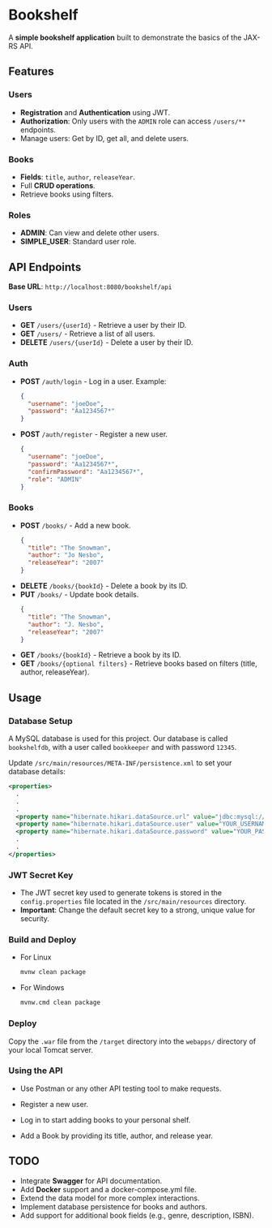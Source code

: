 # Bookshelf

A **simple bookshelf application** built to demonstrate the basics of the JAX-RS API.

## Features

### Users
- **Registration** and **Authentication** using JWT.
- **Authorization**: Only users with the `ADMIN` role can access `/users/**` endpoints.
- Manage users: Get by ID, get all, and delete users.

### Books
- **Fields**: `title`, `author`, `releaseYear`.
- Full **CRUD operations**.
- Retrieve books using filters.

### Roles
- **ADMIN**: Can view and delete other users.
- **SIMPLE_USER**: Standard user role.

## API Endpoints

**Base URL**: `http://localhost:8080/bookshelf/api`

### Users
- **GET** `/users/{userId}` - Retrieve a user by their ID.
- **GET** `/users/` - Retrieve a list of all users.
- **DELETE** `/users/{userId}` - Delete a user by their ID.

### Auth
- **POST** `/auth/login` - Log in a user. Example:
  ```json
  {
    "username": "joeDoe",
    "password": "Aa1234567*"
  }
  ```
- **POST** `/auth/register` - Register a new user.
  ```json
  {
    "username": "joeDoe",
    "password": "Aa1234567*",
    "confirmPassword": "Aa1234567*",
    "role": "ADMIN"
  }
  ```

### Books

- **POST** `/books/` - Add a new book.
  ```json
  {
    "title": "The Snowman",
    "author": "Jo Nesbo",
    "releaseYear": "2007"
  }
  ```
- **DELETE** `/books/{bookId}` - Delete a book by its ID.
- **PUT** `/books/` - Update book details.
  ```json
  {
    "title": "The Snowman",
    "author": "J. Nesbo",
    "releaseYear": "2007"
  }
  ```
- **GET** `/books/{bookId}` - Retrieve a book by its ID.
- **GET** `/books/{optional filters}` - Retrieve books based on filters (title, author, releaseYear).

## Usage

### Database Setup
A MySQL database is used for this project.
Our database is called `bookshelfdb`, with a user called `bookkeeper` and with password `12345`.

Update `/src/main/resources/META-INF/persistence.xml` to set your database details:
```xml
<properties>
  .
  .
  .
  <property name="hibernate.hikari.dataSource.url" value="jdbc:mysql://localhost:3306/YOUR_DATABASE?serverTimezone=UTC" />
  <property name="hibernate.hikari.dataSource.user" value="YOUR_USERNAME" />
  <property name="hibernate.hikari.dataSource.password" value="YOUR_PASSWORD" />
  .
  .
</properties>
```

### JWT Secret Key
- The JWT secret key used to generate tokens is stored in the `config.properties` file located in the `/src/main/resources` directory.
- **Important**: Change the default secret key to a strong, unique value for security.
### Build and Deploy
- For Linux
  ```bash
  mvnw clean package
  ```
- For Windows
  ```bash
  mvnw.cmd clean package
  ```

### Deploy
Copy the `.war` file from the `/target` directory into the `webapps/` 
directory of your local Tomcat server.

### Using the API
- Use Postman or any other API testing tool to make requests.

- Register a new user.
- Log in to start adding books to your personal shelf.
- Add a Book by providing its title, author, and release year.

## TODO

- Integrate **Swagger** for API documentation.
- Add **Docker** support and a docker-compose.yml file.
- Extend the data model for more complex interactions.
- Implement database persistence for books and authors.
- Add support for additional book fields (e.g., genre, description, ISBN).